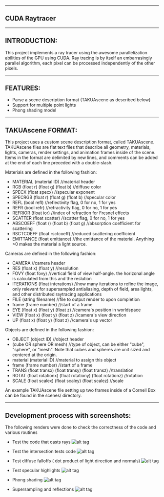 -------------------------------------------------------------------------------
CUDA Raytracer
-------------------------------------------------------------------------------

-------------------------------------------------------------------------------
INTRODUCTION:
-------------------------------------------------------------------------------
This project implements a ray tracer using the awesome parallelization abilities
of the GPU using CUDA. Ray tracing is by itself an embarrasingly parallel 
algorithm, each pixel can be processed independently of the other pixels. 

-------------------------------------------------------------------------------
FEATURES:
-------------------------------------------------------------------------------

* Parse a scene description format (TAKUAscene as described below)
* Support for multiple point lights
* Phong shading model


-------------------------------------------------------------------------------
TAKUAscene FORMAT:
-------------------------------------------------------------------------------
This project uses a custom scene description format, called TAKUAscene.
TAKUAscene files are flat text files that describe all geometry, materials,
lights, cameras, render settings, and animation frames inside of the scene.
Items in the format are delimited by new lines, and comments can be added at
the end of each line preceded with a double-slash.

Materials are defined in the following fashion:

* MATERIAL (material ID)								//material header
* RGB (float r) (float g) (float b)					//diffuse color
* SPECX (float specx)									//specular exponent
* SPECRGB (float r) (float g) (float b)				//specular color
* REFL (bool refl)									//reflectivity flag, 0 for
  no, 1 for yes
* REFR (bool refr)									//refractivity flag, 0 for
  no, 1 for yes
* REFRIOR (float ior)									//index of refraction
  for Fresnel effects
* SCATTER (float scatter)								//scatter flag, 0 for
  no, 1 for yes
* ABSCOEFF (float r) (float b) (float g)				//absorption
  coefficient for scattering
* RSCTCOEFF (float rsctcoeff)							//reduced scattering
  coefficient
* EMITTANCE (float emittance)							//the emittance of the
  material. Anything >0 makes the material a light source.

Cameras are defined in the following fashion:

* CAMERA 												//camera header
* RES (float x) (float y)								//resolution
* FOVY (float fovy)										//vertical field of
  view half-angle. the horizonal angle is calculated from this and the
  reslution
* ITERATIONS (float interations)							//how many
  iterations to refine the image, only relevant for supersampled antialiasing,
  depth of field, area lights, and other distributed raytracing applications
* FILE (string filename)									//file to output
  render to upon completion
* frame (frame number)									//start of a frame
* EYE (float x) (float y) (float z)						//camera's position in
  worldspace
* VIEW (float x) (float y) (float z)						//camera's view
  direction
* UP (float x) (float y) (float z)						//camera's up vector

Objects are defined in the following fashion:
* OBJECT (object ID)										//object header
* (cube OR sphere OR mesh)								//type of object, can
  be either "cube", "sphere", or "mesh". Note that cubes and spheres are unit
  sized and centered at the origin.
* material (material ID)									//material to
  assign this object
* frame (frame number)									//start of a frame
* TRANS (float transx) (float transy) (float transz)		//translation
* ROTAT (float rotationx) (float rotationy) (float rotationz)		//rotation
* SCALE (float scalex) (float scaley) (float scalez)		//scale

An example TAKUAscene file setting up two frames inside of a Cornell Box can be
found in the scenes/ directory.

-------------------------------------------------------------------------------
Development process with screenshots:
-------------------------------------------------------------------------------

The following renders were done to check the correctness of the code and various
routines

* Test the code that casts rays
![alt tag](https://raw.github.com/vimanyu/Project1-RayTracer/master/renders/test_ray_shooting.bmp)

* Test the intersection tests code
![alt tag](https://raw.github.com/vimanyu/Project1-RayTracer/master/renders/test_intersection_normals.bmp)

* Test diffuse falloffs ( dot product of light direction and normals)
![alt tag](https://raw.github.com/vimanyu/Project1-RayTracer/master/renders/diffuse_dot_products.bmp)

* Test specular highlights
![alt tag](https://raw.github.com/vimanyu/Project1-RayTracer/master/renders/specular_highlights.bmp)

* Phong shading
![alt tag](https://raw.github.com/vimanyu/Project1-RayTracer/master/renders/phong_shading.bmp)

* Supersampling and reflections
![alt tag](https://raw.github.com/vimanyu/Project1-RayTracer/master/renders/supersampled_and_reflections.bmp)

